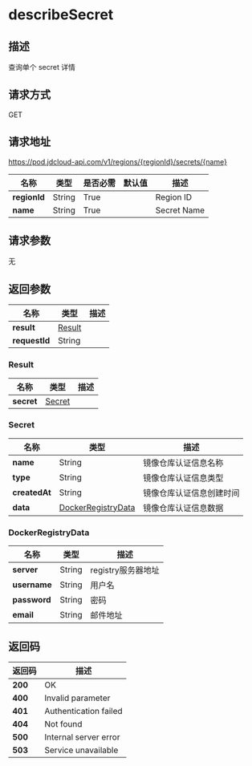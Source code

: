 # describeSecret


## 描述
查询单个 secret 详情


## 请求方式
GET

## 请求地址
https://pod.jdcloud-api.com/v1/regions/{regionId}/secrets/{name}

|名称|类型|是否必需|默认值|描述|
|---|---|---|---|---|
|**regionId**|String|True| |Region ID|
|**name**|String|True| |Secret Name|

## 请求参数
无


## 返回参数
|名称|类型|描述|
|---|---|---|
|**result**|[Result](describesecret#result)| |
|**requestId**|String| |

### <div id="result">Result</div>
|名称|类型|描述|
|---|---|---|
|**secret**|[Secret](describesecret#secret)| |
### <div id="secret">Secret</div>
|名称|类型|描述|
|---|---|---|
|**name**|String|镜像仓库认证信息名称|
|**type**|String|镜像仓库认证信息类型|
|**createdAt**|String|镜像仓库认证信息创建时间|
|**data**|[DockerRegistryData](describesecret#dockerregistrydata)|镜像仓库认证信息数据|
### <div id="dockerregistrydata">DockerRegistryData</div>
|名称|类型|描述|
|---|---|---|
|**server**|String|registry服务器地址|
|**username**|String|用户名|
|**password**|String|密码|
|**email**|String|邮件地址|

## 返回码
|返回码|描述|
|---|---|
|**200**|OK|
|**400**|Invalid parameter|
|**401**|Authentication failed|
|**404**|Not found|
|**500**|Internal server error|
|**503**|Service unavailable|
